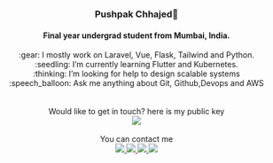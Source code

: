 
<p align="center">

  <h3 align="center">Pushpak Chhajed🍍</h3>

  <p align="center" >
 <h4 align="center">Final year undergrad student from Mumbai, India.</h4>
   <p align="center" >
:gear: I mostly work on Laravel, Vue, Flask, Tailwind and Python.<br>
 :seedling: I’m currently learning Flutter and Kubernetes.<br>
 :thinking: I’m looking for help to design scalable systems<br>
:speech_balloon: Ask me anything about Git, Github,Devops and AWS
 </br>
 </br>
 </br>
 Would like to get in touch? here is my public key 
 <br> <a href='https://keybase.io/pushpak1300'><img src="https://img.shields.io/keybase/pgp/pushpak1300?color=pinl&label=PGP&style=for-the-badge"/></a></br>
 <br>You can contact me </br><a href='https://twitter.com/pushpak1300'><a href="https://pushpk1300.me/" target="_blank">
  <img src="https://img.shields.io/badge/website-%23E34F26.svg?&style=for-the-badge" />
</a> 

<a href="https://twitter.com/pushpak1300" target="_blank">
  <img src="https://img.shields.io/badge/twitter-%231DA1F2.svg?&style=for-the-badge&logo=twitter&logoColor=white" />
</a> 

<a href="https://www.linkedin.com/in/pushpak-c-286b17b1/" target="_blank">
  <img src="https://img.shields.io/badge/linkedin-%230077B5.svg?&style=for-the-badge&logo=linkedin&logoColor=white" />
</a> 

<a href="https://dev.to/pushpak1300/" target="_blank">
  <img src="http://img.shields.io/badge/dev.to-%20-black?style=for-the-badge&logo=dev.to&?logoColor=white?logoWidth=100?label=" />
</a> 


  </p>
</p>

